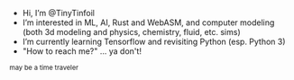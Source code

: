 - Hi, I’m @TinyTinfoil
- I’m interested in ML, AI, Rust and WebASM, and computer modeling (both 3d modeling and physics, chemistry, fluid, etc. sims)
- I’m currently learning Tensorflow and revisiting Python (esp. Python 3)
- "How to reach me?" ... ya don't!

<sub>may be a time traveler</sub>
<!---
TinyTinfoil/TinyTinfoil is a ✨ special ✨ repository because its `README.md` (this file) appears on your GitHub profile.
You can click the Preview link to take a look at your changes.
--->
